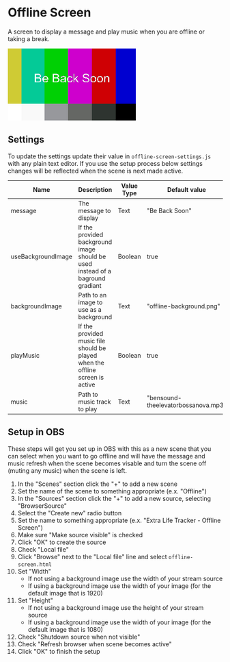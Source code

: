 # Offline Screen

A screen to display a message and play music when you are offline or taking a break.

![Offline-Screen-Preview](../images/Offline-Screen-Preview.png)

## Settings
To update the settings update their value in `offline-screen-settings.js` with any plain text editor. If you use the setup process below settings changes will be reflected when the scene is next made active.

| Name | Description | Value Type | Default value |
|---|---|---|---|
| message | The message to display | Text | "Be Back Soon" |
| useBackgroundImage | If the provided background image should be used instead of a baground gradiant | Boolean | true |
| backgroundImage | Path to an image to use as a background | Text | "offline-background.png" |
| playMusic | If the provided music file should be played when the offline screen is active | Boolean | true |
| music | Path to music track to play | Text | "bensound-theelevatorbossanova.mp3" |

## Setup in OBS
These steps will get you set up in OBS with this as a new scene that you can select when you want to go offline and will have the message and music refresh when the scene becomes visable and turn the scene off (muting any music) when the scene is left.

1. In the "Scenes" section click the "+" to add a new scene
2. Set the name of the scene to something appropriate (e.x. "Offline")
3. In the "Sources" section click the "+" to add a new source, selecting "BrowserSource"
4. Select the "Create new" radio button
5. Set the name to something appropriate (e.x. "Extra Life Tracker - Offline Screen")
6. Make sure "Make source visible" is checked
7. Click "OK" to create the source
8. Check "Local file"
9. Click "Browse" next to the "Local file" line and select `offline-screen.html`
10. Set "Width"
    - If not using a background image use the width of your stream source
    - If using a background image use the width of your image (for the default image that is 1920)
11. Set "Height"
    - If not using a background image use the height of your stream source
    - If using a background image use the width of your image (for the default image that is 1080)
12. Check "Shutdown source when not visible"
13. Check "Refresh browser when scene becomes active"
14. Click "OK" to finish the setup
